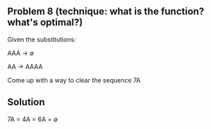 ## Problem 8 (technique: what is the function? what's optimal?)

Given the substitutions:

  AAA -> ∅
  
  AA -> AAAA

Come up with a way to clear the sequence 7A
  

## Solution
7A = 4A = 6A = ∅
